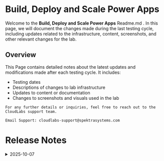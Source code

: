 # Build, Deploy and Scale Power Apps

Welcome to the **Build, Deploy and Scale Power Apps** Readme.md . In this page, we will document the changes made during the last testing cycle, including updates related to the infrastructure, content, screenshots, and other relevant changes for the lab.

## Overview
This Page contains detailed notes about the latest updates and modifications made after each testing cycle. It includes:

- Testing dates
- Descriptions of changes to lab infrastructure
- Updates to content or documentation
- Changes to screenshots and visuals used in the lab

`For any further details or inquiries, feel free to reach out to the CloudLabs support team.`

`Email Support: cloudlabs-support@spektrasystems.com`

# Release Notes

<details>
  <summary>2025-10-07</summary>

## Release Date: 2025-10-07

### Summary of Changes

Updated the lab by including the latest, clearer UI screenshots and refining the instructions to enhance clarity, accuracy, and ensure a seamless learning experience. 

### Infrastructure Changes

N/A

### Content Changes



### Screenshot Updates

- **Minor updates**: 

    - **Updated UI Screenshots**: Replaced outdated and blurry screenshots with new ones to align with the latest user interface.
      
### Testing Notes

- **Testing Date**: 2025-10-01

### Testing Scope 

Conducted end-to-end architecture validation, covering RBAC, policy compliance checks, and prerequisite verification.

---
</details>
